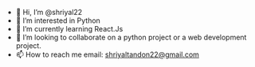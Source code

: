 - 👋 Hi, I’m @shriyal22
- 👀 I’m interested in Python
- 🌱 I’m currently learning React.Js
- 💞️ I’m looking to collaborate on a python project or a web development project.
- 📫 How to reach me email: shriyaltandon22@gmail.com

<!---
shriyal22/shriyal22 is a ✨ special ✨ repository because its `README.md` (this file) appears on your GitHub profile.
You can click the Preview link to take a look at your changes.
--->
